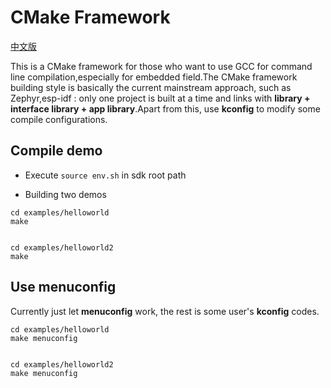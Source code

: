 # CMake Framework

[中文版](README_zh.md)

This is a CMake framework for those who want to use GCC for command line compilation,especially for embedded field.The CMake framework building style is basically the current mainstream approach, such as Zephyr,esp-idf : only one project is built at a time and links with **library + interface library + app library**.Apart from this, use **kconfig** to modify some compile configurations.

## Compile demo

- Execute `source env.sh` in sdk root path

- Building two demos

```
cd examples/helloworld
make


cd examples/helloworld2
make
```

## Use menuconfig

Currently just let **menuconfig** work, the rest is some user's **kconfig**  codes.

```
cd examples/helloworld
make menuconfig


cd examples/helloworld2
make menuconfig
```